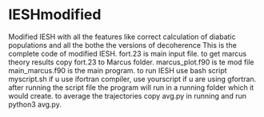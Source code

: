 # IESHmodified
Modified IESH with all the features like correct calculation of diabatic populations and all the bothe the versions of decoherence
This is the complete code of modified IESH. fort.23 is main input file. to get marcus theory results copy fort.23 to Marcus folder. marcus_plot.f90 is te mod file main_marcus.f90 is the main program. to run IESH use bash script myscript.sh if u use ifortran compiler, use yourscript if u are using gfortran. after running the script file the program will run in a running folder which it would create. to average the trajectories copy avg.py in running and run python3 avg.py.
